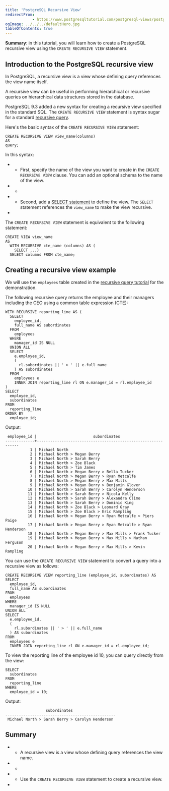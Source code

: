 ```yaml
---
title: 'PostgreSQL Recursive View'
redirectFrom: 
            - https://www.postgresqltutorial.com/postgresql-views/postgresql-recursive-view/
ogImage: ../../../defaultHero.jpg
tableOfContents: true
---
```


**Summary**: in this tutorial, you will learn how to create a PostgreSQL recursive view using the `CREATE RECURSIVE VIEW` statement.



## Introduction to the PostgreSQL recursive view



In PostgreSQL, a recursive view is a view whose defining query references the view name itself.



A recursive view can be useful in performing hierarchical or recursive queries on hierarchical data structures stored in the database.



PostgreSQL 9.3 added a new syntax for creating a recursive view specified in the standard SQL. The `CREATE RECURSIVE VIEW` statement is syntax sugar for a standard [recursive query](https://www.postgresqltutorial.com/postgresql-tutorial/postgresql-recursive-query/).



Here's the basic syntax of the `CREATE RECURSIVE VIEW` statement:



```
CREATE RECURSIVE VIEW view_name(columns)
AS
query;
```



In this syntax:



- - First, specify the name of the view you want to create in the `CREATE RECURSIVE VIEW` clause. You can add an optional schema to the name of the view.
- -
- - Second, add a [SELECT statement](https://www.postgresqltutorial.com/postgresql-tutorial/postgresql-select/) to define the view. The `SELECT` statement references the `view_name` to make the view recursive.
- 


The `CREATE RECURSIVE VIEW` statement is equivalent to the following statement:



```
CREATE VIEW view_name
AS
  WITH RECURSIVE cte_name (columns) AS (
    SELECT ...)
  SELECT columns FROM cte_name;
```



## Creating a recursive view example



We will use the `employees` table created in the [recursive query tutorial](https://www.postgresqltutorial.com/postgresql-tutorial/postgresql-recursive-query/) for the demonstration.



The following recursive query returns the employee and their managers including the CEO using a common table expression (CTE):



```
WITH RECURSIVE reporting_line AS (
  SELECT
    employee_id,
    full_name AS subordinates
  FROM
    employees
  WHERE
    manager_id IS NULL
  UNION ALL
  SELECT
    e.employee_id,
    (
      rl.subordinates || ' > ' || e.full_name
    ) AS subordinates
  FROM
    employees e
    INNER JOIN reporting_line rl ON e.manager_id = rl.employee_id
)
SELECT
  employee_id,
  subordinates
FROM
  reporting_line
ORDER BY
  employee_id;
```



Output:



```
 employee_id |                         subordinates
-------------+--------------------------------------------------------------
           1 | Michael North
           2 | Michael North > Megan Berry
           3 | Michael North > Sarah Berry
           4 | Michael North > Zoe Black
           5 | Michael North > Tim James
           6 | Michael North > Megan Berry > Bella Tucker
           7 | Michael North > Megan Berry > Ryan Metcalfe
           8 | Michael North > Megan Berry > Max Mills
           9 | Michael North > Megan Berry > Benjamin Glover
          10 | Michael North > Sarah Berry > Carolyn Henderson
          11 | Michael North > Sarah Berry > Nicola Kelly
          12 | Michael North > Sarah Berry > Alexandra Climo
          13 | Michael North > Sarah Berry > Dominic King
          14 | Michael North > Zoe Black > Leonard Gray
          15 | Michael North > Zoe Black > Eric Rampling
          16 | Michael North > Megan Berry > Ryan Metcalfe > Piers Paige
          17 | Michael North > Megan Berry > Ryan Metcalfe > Ryan Henderson
          18 | Michael North > Megan Berry > Max Mills > Frank Tucker
          19 | Michael North > Megan Berry > Max Mills > Nathan Ferguson
          20 | Michael North > Megan Berry > Max Mills > Kevin Rampling
```



You can use the `CREATE RECURSIVE VIEW` statement to convert a query into a recursive view as follows:



```
CREATE RECURSIVE VIEW reporting_line (employee_id, subordinates) AS
SELECT
  employee_id,
  full_name AS subordinates
FROM
  employees
WHERE
  manager_id IS NULL
UNION ALL
SELECT
  e.employee_id,
  (
    rl.subordinates || ' > ' || e.full_name
  ) AS subordinates
FROM
  employees e
  INNER JOIN reporting_line rl ON e.manager_id = rl.employee_id;
```



To view the reporting line of the employee id 10, you can query directly from the view:



```
SELECT
  subordinates
FROM
  reporting_line
WHERE
  employee_id = 10;
```



Output:



```
                  subordinates
-------------------------------------------------
 Michael North > Sarah Berry > Carolyn Henderson
```



## Summary



- - A recursive view is a view whose defining query references the view name.
- -
- - Use the `CREATE RECURSIVE VIEW` statement to create a recursive view.
- 
